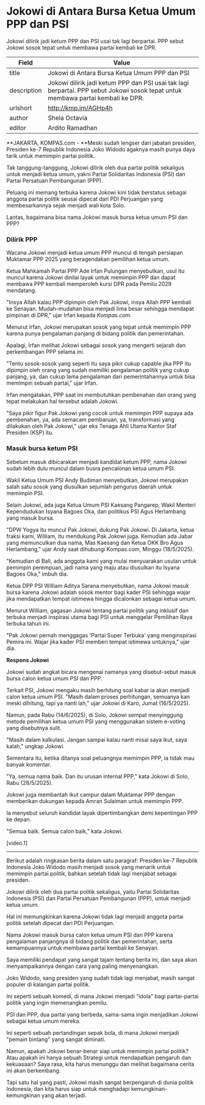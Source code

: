 # Jokowi di Antara Bursa Ketua Umum PPP dan PSI

Jokowi dilirik jadi ketum PPP dan PSI usai tak lagi berpartai. PPP sebut Jokowi sosok tepat untuk membawa partai kembali ke DPR.

| Field       | Value                                                       |
|-------------|-------------------------------------------------------------|
| title       | Jokowi di Antara Bursa Ketua Umum PPP dan PSI |
| description | Jokowi dilirik jadi ketum PPP dan PSI usai tak lagi berpartai. PPP sebut Jokowi sosok tepat untuk membawa partai kembali ke DPR. |
| urlshort    | http://kmp.im/AGHp4h |
| author      | Shela Octavia |
| editor      | Ardito Ramadhan |

**JAKARTA, KOMPAS.com - **Meski sudah lengser dari jabatan presiden, Presiden ke-7 Republik Indonesia Joko Widodo agaknya masih punya daya tarik untuk memimpin partai politik.

Tak tanggung-tanggung, Jokowi dilirik oleh dua partai politik sekaligus untuk menjadi ketua umum, yakni Partai Solidaritas Indonesia (PSI) dan Partai Persatuan Pembangunan (PPP).

Peluang ini memang terbuka karena Jokowi kini tidak berstatus sebagai anggota partai politik seusai dipecat dari PDI Perjuangan yang membesarkannya sejak menjadi wali kota Solo.

Lantas, bagaimana bisa nama Jokowi masuk bursa ketua umum PSI dan PPP?

### Dilirik PPP

Wacana Jokowi menjadi ketua umum PPP muncul di tengah persiapan Muktamar PPP 2025 yang beragendakan pemilihan ketua umum.

Ketua Mahkamah Partai PPP Ade Irfan Pulungan menyebutkan, usul itu muncul karena Jokowi dinilai layak untuk memimpin PPP dan dapat membawa PPP kembali memperoleh kursi DPR pada Pemilu 2029 mendatang.

"Insya Allah kalau PPP dipimpin oleh Pak Jokowi, insya Allah PPP kembali ke Senayan. Mudah-mudahan bisa menjadi lima besar sehingga mendapat pimpinan di DPR,\" ujar Irfan kepada *Kompas.com*.

Menurut Irfan, Jokowi merupakan sosok yang tepat untuk memimpin PPP karena punya pengalaman panjang di bidang politik dan pemerintahan.

Apalagi, Irfan melihat Jokowi sebagai sosok yang mengerti sejarah dan perkembangan PPP selama ini.

\"Tentu sosok-sosok yang seperti itu saya pikir cukup capable jika PPP itu dipimpin oleh orang yang sudah memiliki pengalaman politik yang cukup panjang, ya, dan cukup lama pengalaman dari pemerintahannya untuk bisa memimpin sebuah partai,\" ujar Irfan.

Irfan mengatakan, PPP saat ini membutuhkan pembenahan dan orang yang tepat melakukan hal tersebut adalah Jokowi.

\"Saya pikir figur Pak Jokowi yang cocok untuk memimpin PPP supaya ada pembenahan, ya, ada semacam pembaruan, ya, transformasi yang dilakukan oleh Pak Jokowi,\" ujar eks Tenaga Ahli Utama Kantor Staf Presiden (KSP) itu.

### Masuk bursa ketum PSI

Sebelum masuk dibicarakan menjadi kandidat ketum PPP, nama Jokowi sudah lebih dulu muncul dalam busra pencalonan ketua umum PSI.

Wakil Ketua Umum PSI Andy Budiman menyebutkan, Jokowi merupakan salah satu sosok yang diusulkan sejumlah pengurus daerah untuk memimpin PSI.

Selain Jokowi, ada juga Ketua Umum PSI Kaesang Pangarep, Wakil Menteri Kependudukan Isyana Bagoes Oka, dan politikus PSI Agus Herlambang yang masuk bursa.

\"DPW Yogya itu muncul Pak Jokowi, dukung Pak Jokowi. Di Jakarta, ketua fraksi kami, William, itu mendukung Pak Jokowi juga. Kemudian ada Jabar yang memunculkan dua nama, Mas Kaesang dan Ketua OKK Bro Agus Herlambang,\" ujar Andy saat dihubungi Kompas.com, Minggu (18/5/2025).

\"Kemudian di Bali, ada anggota kami yang mulai menyuarakan usulan untuk pemimpin perempuan, jadi nama yang maju atau diusulkan itu Isyana Bagoes Oka,\" imbuh dia.

Ketua DPP PSI William Aditya Sarana menyebutkan, nama Jokowi masuk bursa karena Jokowi adalah sosok mentor bagi kader PSI sehingga wajar jika mendapatkan tempat istimewa hingga dicalonkan sebagai ketua umum.

Menurut William, gagasan Jokowi tentang partai politik yang inklusif dan terbuka menjadi inspirasi utama bagi PSI untuk menggelar Pemilihan Raya terbuka tahun ini.

\"Pak Jokowi pernah menggagas \'Partai Super Terbuka\' yang menginspirasi Pemira ini. Wajar jika kader PSI memberi tempat istimewa untuknya,\" ujar dia.

**Respons Jokowi**

Jokowi sudah angkat bicara mengenai namanya yang disebut-sebut masuk bursa calon ketua umum PSI dan PPP.

Terkait PSI, Jokowi mengaku masih berhitung soal kabar ia akan menjadi calon ketua umum PSI. \"Masih dalam proses perhitungan, semuanya kan meski dihitung, tapi ya nanti lah,\" ujar Jokowi di Karo, Jumat (16/5/2025).

Namun, pada Rabu (14/6/2025), di Solo, Jokowi sempat menyinggung metode pemilihan ketua umum PSI yang menggunakan sistem e-voting yang disebutnya sulit.

\"Masih dalam kalkulasi. Jangan sampai kalau nanti misal saya ikut, saya kalah,\" ungkap Jokowi.

Sementara itu, ketika ditanya soal peluangnya memimpin PPP, ia tidak mau banyak komentar.

\"Ya, semua nama baik. Dan itu urusan internal PPP,\" kata Jokowi di Solo, Rabu (28/5/2025).

Jokowi juga membantah ikut campur dalam Muktamar PPP dengan memberikan dukungan kepada Amran Sulaiman untuk memimpin PPP.

Ia menyebut seluruh kandidat layak dipertimbangkan demi kepentingan PPP ke depan.

\"Semua baik. Semua calon baik,\" kata Jokowi.

\[video.1\]

---
Berikut adalah ringkasan berita dalam satu paragraf: Presiden ke-7 Republik Indonesia Joko Widodo masih menjadi sosok yang menarik untuk memimpin partai politik, bahkan setelah tidak lagi menjabat sebagai presiden.

 Jokowi dilirik oleh dua partai politik sekaligus, yaitu Partai Solidaritas Indonesia (PSI) dan Partai Persatuan Pembangunan (PPP), untuk menjadi ketua umum.

 Hal ini memungkinkan karena Jokowi tidak lagi menjadi anggota partai politik setelah dipecat dari PDI Perjuangan.

 Nama Jokowi masuk bursa calon ketua umum PSI dan PPP karena pengalaman panjangnya di bidang politik dan pemerintahan, serta kemampuannya untuk membawa partai kembali ke Senayan.



Saya memiliki pendapat yang sangat tajam tentang berita ini, dan saya akan menyampaikannya dengan cara yang paling menyenangkan.

 Joko Widodo, sang presiden yang sudah tidak lagi menjabat, masih sangat populer di kalangan partai politik.

 Ini seperti sebuah komedi, di mana Jokowi menjadi "idola" bagi partai-partai politik yang ingin memenangkan pemilu.

 PSI dan PPP, dua partai yang berbeda, sama-sama ingin menjadikan Jokowi sebagai ketua umum mereka.

 Ini seperti sebuah pertandingan sepak bola, di mana Jokowi menjadi "pemain bintang" yang sangat diminati.

 Namun, apakah Jokowi benar-benar siap untuk memimpin partai politik? Atau apakah ini hanya sebuah Strategi untuk mendapatkan pengaruh dan kekuasaan? Saya rasa, kita harus menunggu dan melihat bagaimana cerita ini akan berkembang.

 Tapi satu hal yang pasti, Jokowi masih sangat berpengaruh di dunia politik Indonesia, dan kita harus siap untuk menghadapi kemungkinan-kemungkinan yang akan terjadi.
